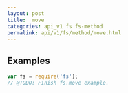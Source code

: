 ```yaml
---
layout: post
title:  move
categories: api_v1 fs fs-method
permalink: api/v1/fs/method/move.html
---
```


## Examples

```javascript
var fs = require('fs');
// @TODO: Finish fs.move example.
```








